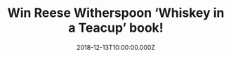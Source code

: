 ---
campaign-uuid: "c-231bd3d0-0d0f-4292-8474-8a7381e81459"
type: "Competition"
category: "Gifts"
date: "2018-12-13T10:00:00.000Z"
end-date: "2019-01-14T04:59:00.000Z"
disable-form: false
is_promoted: false
has_entry_page: true
title: "Win Reese Witherspoon ‘Whiskey in a Teacup’ book!"
competition-description: "<p>Reese Witherspoon, award-winning\_actress and\_producer,\
  \ has created the kinds of unforgettable characters that connect with critics and\
  \ audiences alike. Now, she invites you into her world, where she infuses the southern\
  \ style, parties, and traditions she loves with contemporary flair and charm.</p>\n\
  <p>Want to know more about Reese’s life? Click below for a chance to win!</p>\n"
hero-header: "Win Reese Witherspoon ‘Whiskey in a Teacup’ book!"
terms-confirmation: "ReeseWitherspoonNMEAAAterms.pdf"
banner-img: "https://assets.expresslyapp.com/asset-69e5ca9f-7682-4b3e-aa68-ebfca9ef3df1.jpg"
logo-left-href: "aaa.nme.com"
logo-left-image: "https://assets.expresslyapp.com/asset-7e129346-e473-4672-b2f0-c2d14a824674.jpg"
logo-left-title: "NME AAA"
bg-image-hero: "https://assets.expresslyapp.com/asset-b7a52bcf-5a5c-406a-913d-3f5cc267c507.jpg"
bg-image-first: "https://assets.expresslyapp.com/asset-29329679-ad45-4d70-85be-e27b58dcad86.jpg"
section1-content: "<p>Reese’s southern heritage informs her whole life, and she loves\
  \ sharing the joys of southern living with practically everyone she meets. She takes\
  \ the South wherever she goes with bluegrass, big holiday parties, and plenty of\
  \ Dorothea’s fried chicken. It’s reflected in how she entertains, decorates her\
  \ home, and makes holidays special for her kids.</p>\n<p>Reese loves sharing Dorothea’\
  s most delicious recipes as well as her favorite southern traditions, from midnight\
  \ barn parties to backyard bridal showers, magical Christmas mornings to rollicking\
  \ honky-tonks.</p>\n<p>It’s easy to bring a little bit of Reese’s world into your\
  \ home, no matter where you live. After all, there’s a southern side to every place\
  \ in the world, right? Enter the form below for a chance to win the New York Times\
  \ Bestseller, Reese Witherspoon ‘Whiskey in a Teacup’ book and it could be yours!</p>\n"
entry-title: "Win Reese Witherspoon ‘Whiskey in a Teacup’ book!"
entry-content: "<p>Enter the draw to win Reese Witherspoon ‘Whiskey in a Teacup’ book\
  \ by completing the form below before 23:59 EST on 13th of January 2019.</p>\n"
has-winner: false
prize-description: "Reese Witherspoon ‘Whiskey in a Teacup’ book."
special-conditions: "Multiple entries are allowed up to one every day.\r\nThis competition\
  \ is also available on: http://club.expressly.io/competitons/reese-witherspoon-book-giveaway"
country-restrictions:
- "US"
---